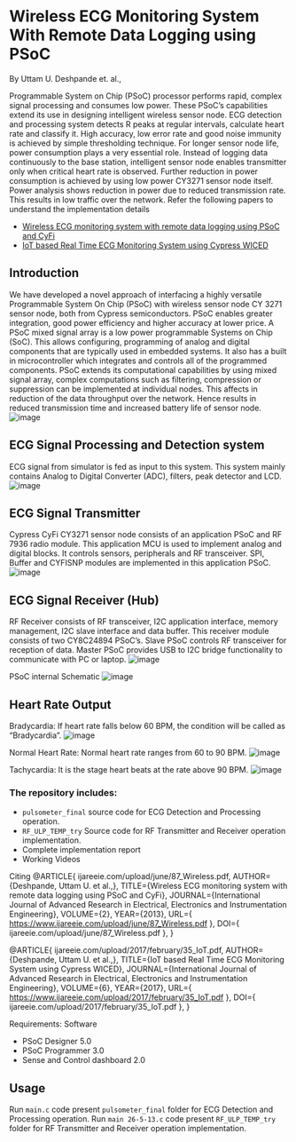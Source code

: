 # Wireless ECG Monitoring System With Remote Data Logging using PSoC

By Uttam U. Deshpande et. al.,

Programmable System on Chip (PSoC) processor performs rapid, complex signal processing and consumes low power. These PSoC’s capabilities extend its use in designing intelligent wireless sensor node. ECG detection and processing system detects R peaks at regular intervals, calculate heart rate and classify it. High accuracy, low error rate and good noise immunity is achieved by simple thresholding technique. For longer sensor node life, power consumption plays a very essential role. Instead of logging data continuously to the base station, intelligent sensor node enables transmitter only when critical heart rate is observed. Further reduction in power consumption is achieved by using low power CY3271 sensor node itself. Power analysis shows reduction in power due to reduced transmission rate. This results in low traffic over the network. 
Refer the following papers to understand the implementation details 
* [Wireless ECG monitoring system with remote data logging using PSoC and CyFi](https://www.ijareeie.com/upload/june/87_Wireless.pdf)
* [IoT based Real Time ECG Monitoring System using Cypress WICED](https://www.ijareeie.com/upload/2017/february/35_IoT.pdf)

## Introduction 
We have developed a novel approach of interfacing a highly versatile Programmable System On Chip (PSoC) with wireless sensor node CY 3271 sensor node, both from Cypress semiconductors. PSoC enables greater integration, good power efficiency and higher accuracy at lower price. A PSoC mixed signal array is a low power programmable Systems on Chip (SoC). This allows configuring, programming of analog and digital components that are typically used in embedded systems. It also has a built in microcontroller which integrates and controls all of the programmed components. PSoC extends its computational capabilities by using mixed signal array, complex computations such as filtering, compression or suppression can be implemented at individual nodes. This affects in reduction of the data throughput over the network. Hence results in reduced transmission time and increased battery life of sensor node.
![image](https://user-images.githubusercontent.com/107185323/197836454-ab1dbd4b-c71a-4778-8456-5e1aad25d6a3.png)

## ECG Signal Processing and Detection system
ECG signal from simulator is fed as input to this system. This system mainly contains Analog to Digital Converter (ADC), filters, peak detector and LCD.
![image](https://user-images.githubusercontent.com/107185323/197836714-d9b4a01e-7bb9-49cf-a181-09a83a1b3f6f.png)

## ECG Signal Transmitter
Cypress CyFi CY3271 sensor node consists of an application PSoC and RF 7936 radio module. This application MCU is used to implement analog and digital blocks. It controls sensors, peripherals and RF transceiver. SPI, Buffer and CYFISNP modules are implemented in this application PSoC.
![image](https://user-images.githubusercontent.com/107185323/197836971-03f2f272-3692-4870-807d-29ebf2f10a5c.png)

## ECG Signal Receiver (Hub)
RF Receiver consists of RF transceiver, I2C application interface, memory management, I2C slave interface and data buffer. This receiver module consists of two CY8C24894 PSoC’s. Slave PSoC controls RF transceiver for reception of data. Master PSoC provides USB to I2C bridge functionality to communicate with PC or laptop.
![image](https://user-images.githubusercontent.com/107185323/197837206-29132683-e720-49a2-bb05-3dc29a6d55aa.png)

PSoC internal Schematic
![image](https://user-images.githubusercontent.com/107185323/197837435-7ee9efa7-fa8f-4287-88bc-201a0b279ead.png)

## Heart Rate Output
Bradycardia: If heart rate falls below 60 BPM, the condition will be called as “Bradycardia”.
![image](https://user-images.githubusercontent.com/107185323/197837821-fe62a237-489e-4da2-97ff-81b051f63808.png)

Normal Heart Rate: Normal heart rate ranges from 60 to 90 BPM. 
![image](https://user-images.githubusercontent.com/107185323/197837986-061a94ff-339d-4288-b1b6-03a89dd5ad17.png)

Tachycardia: It is the stage heart beats at the rate above 90 BPM. 
![image](https://user-images.githubusercontent.com/107185323/197838132-d0159a5a-2f02-41a7-acaf-8a691e4df5ea.png)

### The repository includes:
* `pulsometer_final` source code for ECG Detection and Processing operation.
* `RF_ULP_TEMP_try` Source code for  RF Transmitter and Receiver operation implementation. 
* Complete implementation report
* Working Videos 

Citing
@ARTICLE{ ijareeie.com/upload/june/87_Wireless.pdf, AUTHOR={Deshpande, Uttam U. et al.,}, TITLE={Wireless ECG monitoring system with remote data logging using PSoC and CyFi}, JOURNAL={International Journal of Advanced Research in Electrical, Electronics and Instrumentation Engineering}, VOLUME={2}, YEAR={2013}, URL={ https://www.ijareeie.com/upload/june/87_Wireless.pdf }, DOI={ ijareeie.com/upload/june/87_Wireless.pdf }, }

@ARTICLE{ ijareeie.com/upload/2017/february/35_IoT.pdf, AUTHOR={Deshpande, Uttam U. et al.,}, TITLE={IoT based Real Time ECG Monitoring System using Cypress WICED}, JOURNAL={International Journal of Advanced Research in Electrical, Electronics and Instrumentation Engineering}, VOLUME={6}, YEAR={2017}, URL={ https://www.ijareeie.com/upload/2017/february/35_IoT.pdf }, DOI={ ijareeie.com/upload/2017/february/35_IoT.pdf }, }


Requirements: Software
* PSoC Designer 5.0
* PSoC Programmer 3.0
* Sense and Control dashboard 2.0 

## Usage
Run `main.c` code present `pulsometer_final` folder for ECG Detection and Processing operation.
Run `main 26-5-13.c` code present `RF_ULP_TEMP_try` folder for RF Transmitter and Receiver operation implementation. 

